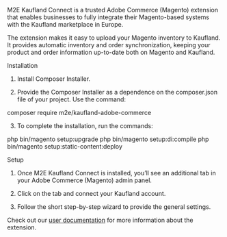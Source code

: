 M2E Kaufland Connect is a trusted Adobe Commerce (Magento) extension that enables businesses to fully integrate their Magento-based systems with the Kaufland marketplace in Europe.

The extension makes it easy to upload your Magento inventory to Kaufland. It provides automatic inventory and order synchronization, keeping your product and order information up-to-date both on Magento and Kaufland.

Installation

1. Install Composer Installer.

2. Provide the Composer Installer as a dependence on the composer.json file of your project. Use the command:

composer require m2e/kaufland-adobe-commerce

3. To complete the installation, run the commands:

php bin/magento setup:upgrade
php bin/magento setup:di:compile
php bin/magento setup:static-content:deploy

Setup

1. Once M2E Kaufland Connect is installed, you’ll see an additional tab in your Adobe Commerce (Magento) admin panel.

2. Click on the tab and connect your Kaufland account.

3. Follow the short step-by-step wizard to provide the general settings.

Check out our [user documentation](https://docs-m2.m2epro.com/docs-category/kaufland-magento-integration-en/) for more information about the extension.